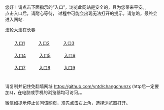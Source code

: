 您好！请点击下面指示的“入口”，浏览此网站是安全的，且为您带来平安。。 <br/>
点击入口后，请耐心等待， 过程中可能会出现无法打开的提示，请忽略，最终会进入网站. </br>

法轮大法在长春<br/>
<div style="padding:10px"><a style="margin:20px" target="_blank" href="https://d2dz714mkbext0.cloudfront.net/2Qpsp?dxrnwqo" id="ccLink1" rel="nofollow">入口1</a> <a target="_blank" style="margin:20px" href="https://d1h41tsmfsw9fb.cloudfront.net/2Qpsp?mmqxrlbc" id="ccLink2" rel="nofollow">入口2</a> <a style="margin:20px" target="_blank" href="https://d2y3hc231vp09c.cloudfront.net/2Qpsp?sgqnrig" id="ccLink3" rel="nofollow">入口3</a></div>

<div style="padding:10px" ><a style="margin:20px" target="_blank" href="https://d2dz714mkbext0.cloudfront.net/2Qpsp?dxrnwqo" id="ccLink4" rel="nofollow">入口4</a> <a style="margin:20px" href="https://d1h41tsmfsw9fb.cloudfront.net/2Qpsp?mmqxrlbc" target="_blank" id="ccLink5" rel="nofollow">入口5</a> <a style="margin:20px" href="https://d2y3hc231vp09c.cloudfront.net/2Qpsp?sgqnrig" target="_blank" id="ccLink6" rel="nofollow">入口6</a></div>

<div style="padding:10px"><a style="margin:20px" target="_blank" href="https://d2dz714mkbext0.cloudfront.net/2Qpsp?dxrnwqo" id="ccLink7" rel="nofollow">入口7</a> <a style="margin:20px" href="https://d1h41tsmfsw9fb.cloudfront.net/2Qpsp?mmqxrlbc" target="_blank" id="ccLink8" rel="nofollow">入口8</a> <a style="margin:20px" target="_blank" href="https://d2y3hc231vp09c.cloudfront.net/2Qpsp?sgqnrig" id="ccLink9" rel="nofollow">入口9</a></div>

<br/>



请复制并记住免翻墙网址 https://github.com/yntd/changchunzx (http后一定要加s)，在电脑或手机的浏览器均可访问。。<br/>

微信如提示停止访问该网页，须先点击右上角，选择浏览器打开。
